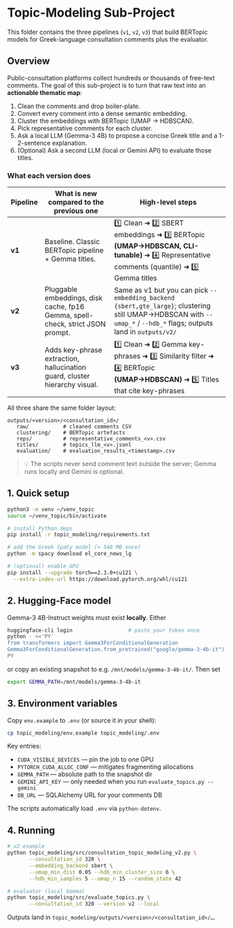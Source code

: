 # Topic-Modeling Sub-Project

This folder contains the three pipelines (`v1`, `v2`, `v3`) that build BERTopic models for Greek-language consultation comments plus the evaluator.

## Overview

Public-consultation platforms collect hundreds or thousands of free-text comments.  The goal of this sub-project is to turn that raw text into an **actionable thematic map**:

1. Clean the comments and drop boiler-plate.
2. Convert every comment into a dense semantic embedding.
3. Cluster the embeddings with BERTopic (UMAP → HDBSCAN).
4. Pick representative comments for each cluster.
5. Ask a local LLM (Gemma-3 4B) to propose a concise Greek title and a 1-2-sentence explanation.
6. (Optional) Ask a second LLM (local or Gemini API) to evaluate those titles.

### What each version does

| Pipeline | What is new compared to the previous one | High-level steps |
|----------|------------------------------------------|------------------|
| **v1**   | Baseline.  Classic BERTopic pipeline + Gemma titles. | 1️⃣ Clean ➜ 2️⃣ SBERT embeddings ➜ 3️⃣ BERTopic **(UMAP→HDBSCAN, CLI-tunable)** ➜ 4️⃣ Representative comments (quantile) ➜ 5️⃣ Gemma titles |
| **v2**   | Pluggable embeddings, disk cache, fp16 Gemma, spell-check, strict JSON prompt. | Same as v1 but you can pick `--embedding_backend {sbert,gte_large}`; clustering still UMAP→HDBSCAN with `--umap_*` / `--hdb_*` flags; outputs land in `outputs/v2/` |
| **v3**   | Adds key-phrase extraction, hallucination guard, cluster hierarchy visual. | 1️⃣ Clean ➜ 2️⃣ Gemma key-phrases ➜ 3️⃣ Similarity filter ➜ 4️⃣ BERTopic **(UMAP→HDBSCAN)** ➜ 5️⃣ Titles that cite key-phrases |

All three share the same folder layout:

```
outputs/<version>/<consultation_id>/
   raw/           # cleaned comments CSV
   clustering/    # BERTopic artefacts
   reps/          # representative_comments_<v>.csv
   titles/        # topics_llm_<v>.jsonl
   evaluation/    # evaluation_results_<timestamp>.csv
```

> 💡  The scripts never send comment text outside the server; Gemma runs locally and Gemini is optional.

## 1. Quick setup

```bash
python3 -m venv ~/venv_topic
source ~/venv_topic/bin/activate

# install Python deps
pip install -r topic_modeling/requirements.txt

# add the Greek SpaCy model (≈ 548 MB once)
python -m spacy download el_core_news_lg

# (optional) enable GPU
pip install --upgrade torch==2.3.0+cu121 \
  --extra-index-url https://download.pytorch.org/whl/cu121
```

## 2. Hugging-Face model

Gemma-3 4B-Instruct weights must exist **locally**. Either

```bash
huggingface-cli login                  # paste your token once
python - <<'PY'
from transformers import Gemma3ForConditionalGeneration
Gemma3ForConditionalGeneration.from_pretrained("google/gemma-3-4b-it")
PY
```

or copy an existing snapshot to e.g. `/mnt/models/gemma-3-4b-it/`.  Then set

```bash
export GEMMA_PATH=/mnt/models/gemma-3-4b-it
```

## 3. Environment variables

Copy `env.example` to `.env` (or source it in your shell):

```bash
cp topic_modeling/env.example topic_modeling/.env
```

Key entries:

* `CUDA_VISIBLE_DEVICES` — pin the job to one GPU
* `PYTORCH_CUDA_ALLOC_CONF` — mitigates fragmenting allocations
* `GEMMA_PATH` — absolute path to the snapshot dir
* `GEMINI_API_KEY` — only needed when you run `evaluate_topics.py --gemini`
* `DB_URL` — SQLAlchemy URL for your comments DB

The scripts automatically load `.env` via `python-dotenv`.

## 4. Running

```bash
# v2 example
python topic_modeling/src/consultation_topic_modeling_v2.py \
       --consultation_id 320 \
       --embedding_backend sbert \
       --umap_min_dist 0.05 --hdb_min_cluster_size 6 \
       --hdb_min_samples 5 --umap_n 15 --random_state 42

# evaluator (local Gemma)
python topic_modeling/src/evaluate_topics.py \
       --consultation_id 320 --version v2 --local
```

Outputs land in `topic_modeling/outputs/<version>/<consultation_id>/…`. 